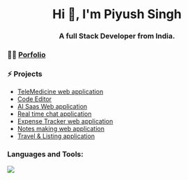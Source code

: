 <h1 align="center">Hi 👋, I'm Piyush Singh</h1>
<h3 align="center">A full Stack Developer from India.</h3>


### 👨‍💻 [Porfolio](https://portfolio-piyush-singh.vercel.app/)

### ⚡ Projects
- [TeleMedicine web application](https://github.com/Piyush-Singh-coder/TeleMed)
- [Code Editor](https://github.com/Piyush-Singh-coder/Horizon-code)
- [AI Saas Web application](https://github.com/Piyush-Singh-coder/OmniAI)
- [Real time chat application](https://github.com/Piyush-Singh-coder/chatty)
- [Expense Tracker web application](https://github.com/Piyush-Singh-coder/ExpenseTrackerApp)
- [Notes making web application](https://github.com/Piyush-Singh-coder/thinkboard-mern-stack)
- [Travel & Listing application](https://github.com/Piyush-Singh-coder/havenly)

<h3 align="left">Languages and Tools:</h3>
<a href="https://skillicons.dev">
    <img src="https://skillicons.dev/icons?i=c,java,python,html,css,tailwind,js,react,nextjs,nodejs,express,spring,django,redux,mongodb,mysql,postgresql,npm,postman,docker,git,github,vercel,notion,blender,prisma&theme=dark" />
</a>



